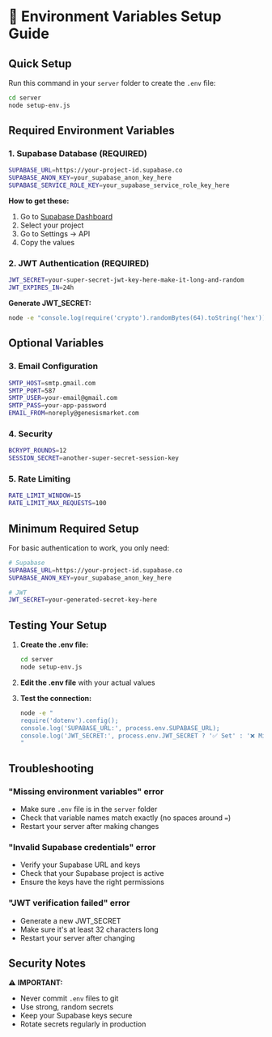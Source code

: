 # 🔑 Environment Variables Setup Guide

## Quick Setup

Run this command in your `server` folder to create the `.env` file:

```bash
cd server
node setup-env.js
```

## Required Environment Variables

### 1. **Supabase Database (REQUIRED)**
```bash
SUPABASE_URL=https://your-project-id.supabase.co
SUPABASE_ANON_KEY=your_supabase_anon_key_here
SUPABASE_SERVICE_ROLE_KEY=your_supabase_service_role_key_here
```

**How to get these:**
1. Go to [Supabase Dashboard](https://app.supabase.com)
2. Select your project
3. Go to Settings → API
4. Copy the values

### 2. **JWT Authentication (REQUIRED)**
```bash
JWT_SECRET=your-super-secret-jwt-key-here-make-it-long-and-random
JWT_EXPIRES_IN=24h
```

**Generate JWT_SECRET:**
```bash
node -e "console.log(require('crypto').randomBytes(64).toString('hex'))"
```

## Optional Variables

### 3. **Email Configuration**
```bash
SMTP_HOST=smtp.gmail.com
SMTP_PORT=587
SMTP_USER=your-email@gmail.com
SMTP_PASS=your-app-password
EMAIL_FROM=noreply@genesismarket.com
```

### 4. **Security**
```bash
BCRYPT_ROUNDS=12
SESSION_SECRET=another-super-secret-session-key
```

### 5. **Rate Limiting**
```bash
RATE_LIMIT_WINDOW=15
RATE_LIMIT_MAX_REQUESTS=100
```

## Minimum Required Setup

For basic authentication to work, you only need:

```bash
# Supabase
SUPABASE_URL=https://your-project-id.supabase.co
SUPABASE_ANON_KEY=your_supabase_anon_key_here

# JWT
JWT_SECRET=your-generated-secret-key-here
```

## Testing Your Setup

1. **Create the .env file:**
   ```bash
   cd server
   node setup-env.js
   ```

2. **Edit the .env file** with your actual values

3. **Test the connection:**
   ```bash
   node -e "
   require('dotenv').config();
   console.log('SUPABASE_URL:', process.env.SUPABASE_URL);
   console.log('JWT_SECRET:', process.env.JWT_SECRET ? '✅ Set' : '❌ Missing');
   "
   ```

## Troubleshooting

### "Missing environment variables" error
- Make sure `.env` file is in the `server` folder
- Check that variable names match exactly (no spaces around `=`)
- Restart your server after making changes

### "Invalid Supabase credentials" error
- Verify your Supabase URL and keys
- Check that your Supabase project is active
- Ensure the keys have the right permissions

### "JWT verification failed" error
- Generate a new JWT_SECRET
- Make sure it's at least 32 characters long
- Restart your server after changing

## Security Notes

⚠️ **IMPORTANT:**
- Never commit `.env` files to git
- Use strong, random secrets
- Keep your Supabase keys secure
- Rotate secrets regularly in production
